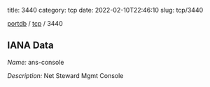 title: 3440
category: tcp
date: 2022-02-10T22:46:10
slug: tcp/3440

[portdb](/) / [tcp](/category/tcp.html) / 3440


## IANA Data

_Name:_ ans-console

_Description:_ Net Steward Mgmt Console

